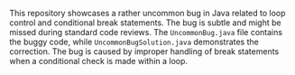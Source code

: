 This repository showcases a rather uncommon bug in Java related to loop control and conditional break statements.  The bug is subtle and might be missed during standard code reviews. The `UncommonBug.java` file contains the buggy code, while `UncommonBugSolution.java` demonstrates the correction. The bug is caused by improper handling of break statements when a conditional check is made within a loop.